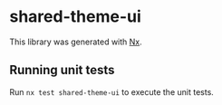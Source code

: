 # shared-theme-ui

This library was generated with [Nx](https://nx.dev).

## Running unit tests

Run `nx test shared-theme-ui` to execute the unit tests.
